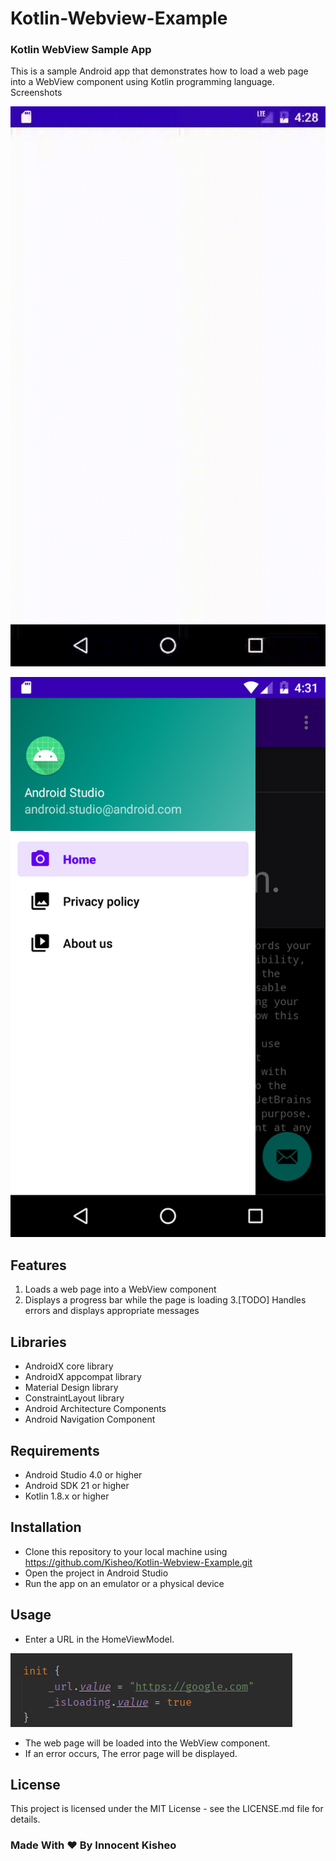 # Kotlin-Webview-Example
### Kotlin WebView Sample App

This is a sample Android app that demonstrates how to load a web page into a WebView component using Kotlin programming language.
Screenshots


![Kotlin WebView.gif](./images/kotlin.gif)

![Nav menu.png](./images/menu.png)

## Features

1. Loads a web page into a WebView component
2. Displays a progress bar while the page is loading
3.[TODO] Handles errors and displays appropriate messages

## Libraries

- AndroidX core library
- AndroidX appcompat library
- Material Design library
- ConstraintLayout library
- Android Architecture Components
- Android Navigation Component

## Requirements

- Android Studio 4.0 or higher
- Android SDK 21 or higher
- Kotlin 1.8.x or higher

## Installation

- Clone this repository to your local machine using https://github.com/Kisheo/Kotlin-Webview-Example.git
- Open the project in Android Studio
- Run the app on an emulator or a physical device

## Usage

- Enter a URL in the HomeViewModel.
<img src="./images/url.png" alt="alt text" max-width="200"/>

- The web page will be loaded into the WebView component.
- If an error occurs, The error page will be displayed.

## License

This project is licensed under the MIT License - see the LICENSE.md file for details.

### Made With ❤️ By Innocent Kisheo
